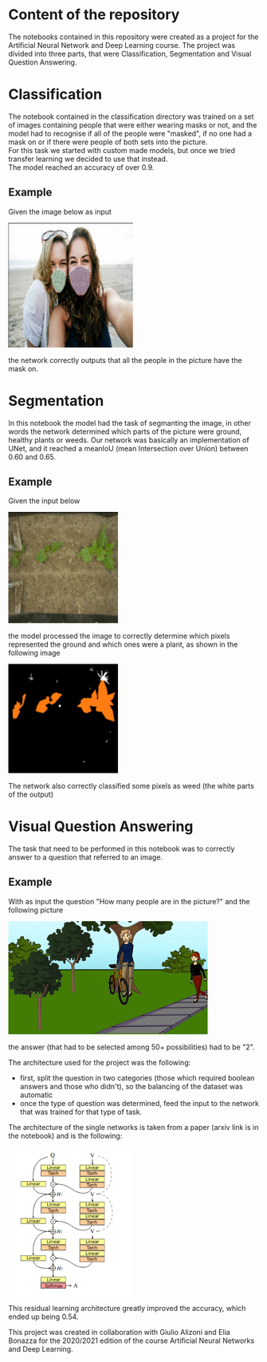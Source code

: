 # Content of the repository
The notebooks contained in this repository were created as a project for the Artificial Neural Network and Deep Learning course.
The project was divided into three parts, that were Classification, Segmentation and Visual Question Answering.

# Classification
The notebook contained in the classification directory was trained on a set of images containing people that were either wearing masks or not, and the model had to recognise if all of the people were "masked", if no one had a mask on or if there were people of both sets into the picture.<br>
For this task we started with custom made models, but once we tried transfer learning we decided to use that instead.<br>
The model reached an accuracy of over 0.9.

## Example
Given the image below as input

<img src="./pictures/classification_image.png" width="250"/>

the network correctly outputs that all the people in the picture have the mask on.

# Segmentation
In this notebook the model had the task of segmanting the image, in other words the network determined which parts of the picture were ground, healthy plants or weeds.
Our network was basically an implementation of UNet, and it reached a meanIoU (mean Intersection over Union) between 0.60 and 0.65.

## Example
Given the input below

<img src="./pictures/input.png" width="220"/>

the model processed the image to correctly determine which pixels represented the ground and which ones were a plant, as shown in the following image

<img src="./pictures/result.png" width="220"/>

The network also correctly classified some pixels as weed (the white parts of the output)

# Visual Question Answering

The task that need to be performed in this notebook was to correctly answer to a question that referred to an image.

## Example

With as input the question "How many people are in the picture?" and the following picture

<img src="./pictures/vqa.png" width="400"/>


the answer (that had to be selected among 50+ possibilities) had to be "2".

The architecture used for the project was the following:

- first, split the question in two categories (those which required boolean answers and those who didn't), so the balancing of the dataset was automatic
- once the type of question was determined, feed the input to the network that was trained for that type of task.

The architecture of the single networks is taken from a paper (arxiv link is in the notebook) and is the following:

<img src="./pictures/paper.png" width="250"/>


This residual learning architecture greatly improved the accuracy, which ended up being 0.54.

This project was created in collaboration with Giulio Alizoni and Elia Bonazza for the 2020/2021 edition of the course Artificial Neural Networks and Deep Learning.
